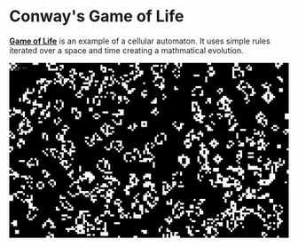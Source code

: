 # Conway's Game of Life

[**Game of Life**](https://en.wikipedia.org/wiki/Conway%27s_Game_of_Life) is an example of a cellular automaton. It uses simple rules iterated over a space and time creating a mathmatical evolution.

![](./game-of-life.gif)
